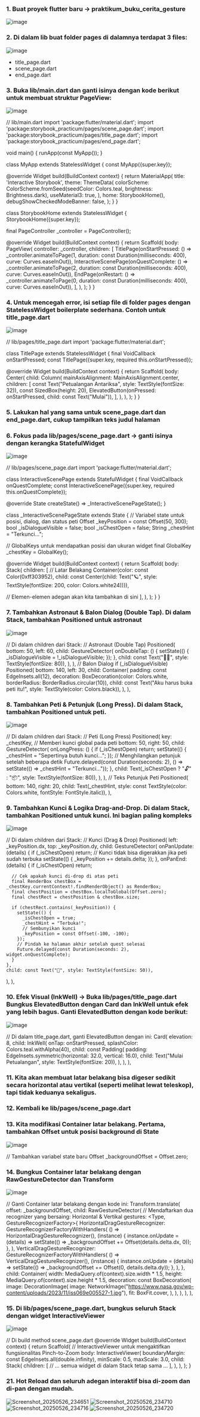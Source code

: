 ### 1.	Buat proyek flutter baru → praktikum_buku_cerita_gesture
![image](https://github.com/user-attachments/assets/acb4661b-db02-4ccc-ad63-0a7a2ab61577)

### 2. Di dalam lib buat folder pages di dalamnya terdapat 3 files:
![image](https://github.com/user-attachments/assets/445b0429-8225-4294-8038-21ec3fde84e0)
- 	title_page.dart
- 	scene_page.dart
- 	end_page.dart

### 3.	Buka lib/main.dart dan ganti isinya dengan kode berikut untuk membuat struktur PageView:
![image](https://github.com/user-attachments/assets/01d84ded-65cd-44e3-8292-e88fef2e2d3e)

// lib/main.dart
import 'package:flutter/material.dart';
import 'package:storybook_practicum/pages/scene_page.dart';
import 'package:storybook_practicum/pages/title_page.dart';
import 'package:storybook_practicum/pages/end_page.dart';

void main() {
  runApp(const MyApp());
}

class MyApp extends StatelessWidget {
  const MyApp({super.key});

  @override
  Widget build(BuildContext context) {
    return MaterialApp(
      title: 'Interactive Storybook',
      theme: ThemeData(
        colorScheme: ColorScheme.fromSeed(seedColor: Colors.teal, brightness: Brightness.dark),
        useMaterial3: true,
      ),
      home: StorybookHome(),
      debugShowCheckedModeBanner: false,
    );
  }
}

class StorybookHome extends StatelessWidget {
  StorybookHome({super.key});

  final PageController _controller = PageController();

  @override
  Widget build(BuildContext context) {
    return Scaffold(
      body: PageView(
        controller: _controller,
        children: [
          TitlePage(onStartPressed: () => _controller.animateToPage(1, duration: const Duration(milliseconds: 400), curve: Curves.easeInOut)),
          InteractiveScenePage(onQuestComplete: () => _controller.animateToPage(2, duration: const Duration(milliseconds: 400), curve: Curves.easeInOut)),
          EndPage(onRestart: () => _controller.animateToPage(0, duration: const Duration(milliseconds: 400), curve: Curves.easeInOut)),
        ],
      ),
    );
  }
}

### 4.	Untuk mencegah error, isi setiap file di folder pages dengan StatelessWidget boilerplate sederhana. Contoh untuk title_page.dart
![image](https://github.com/user-attachments/assets/c977bbb5-1089-4e20-bac3-6e9508ffce0e)

// lib/pages/title_page.dart
import 'package:flutter/material.dart';

class TitlePage extends StatelessWidget {
  final VoidCallback onStartPressed;
  const TitlePage({super.key, required this.onStartPressed});

  @override
  Widget build(BuildContext context) {
    return Scaffold(
      body: Center(
        child: Column(
          mainAxisAlignment: MainAxisAlignment.center,
          children: [
            const Text("Petualangan Antariksa", style: TextStyle(fontSize: 32)),
            const SizedBox(height: 20),
            ElevatedButton(onPressed: onStartPressed, child: const Text("Mulai")),
          ],
        ),
      ),
    );
  }
}

### 5.	Lakukan hal yang sama untuk scene_page.dart dan end_page.dart, cukup tampilkan teks judul halaman


### 6.	Fokus pada lib/pages/scene_page.dart → ganti isinya dengan kerangka StatefulWidget
![image](https://github.com/user-attachments/assets/bec48544-0b1f-482f-996b-6d2e0ccf1441)

// lib/pages/scene_page.dart
import 'package:flutter/material.dart';

class InteractiveScenePage extends StatefulWidget {
  final VoidCallback onQuestComplete;
  const InteractiveScenePage({super.key, required this.onQuestComplete});

  @override
  State<InteractiveScenePage> createState() => _InteractiveScenePageState();
}

class _InteractiveScenePageState extends State<InteractiveScenePage> {
  // Variabel state untuk posisi, dialog, dan status peti
  Offset _keyPosition = const Offset(50, 300);
  bool _isDialogueVisible = false;
  bool _isChestOpen = false;
  String _chestHint = "Terkunci...";

  // GlobalKeys untuk mendapatkan posisi dan ukuran widget
  final GlobalKey _chestKey = GlobalKey();

  @override
  Widget build(BuildContext context) {
    return Scaffold(
      body: Stack(
        children: [
          // Latar Belakang
          Container(color: const Color(0xff303952), child: const Center(child: Text("🪐", style: TextStyle(fontSize: 200, color: Colors.white24)))),

   // Elemen-elemen adegan akan kita tambahkan di sini
        ],
      ),
    );
  }
}

### 7.	Tambahkan Astronaut & Balon Dialog (Double Tap). Di dalam Stack, tambahkan Positioned untuk astronaut
![image](https://github.com/user-attachments/assets/dc907281-6bb9-48da-958a-f95a44b4b1b6)

// Di dalam children dari Stack:
// Astronaut (Double Tap)
Positioned(
  bottom: 50,
  left: 60,
  child: GestureDetector(
    onDoubleTap: () {
      setState(() {
        _isDialogueVisible = !_isDialogueVisible;
      });
    },
    child: const Text("👩‍🚀", style: TextStyle(fontSize: 80)),
  ),
),
// Balon Dialog
if (_isDialogueVisible)
  Positioned(
    bottom: 140,
    left: 30,
    child: Container(
      padding: const EdgeInsets.all(12),
      decoration: BoxDecoration(color: Colors.white, borderRadius: BorderRadius.circular(10)),
      child: const Text("Aku harus buka peti itu!", style: TextStyle(color: Colors.black)),
    ),
  ),

### 8.	Tambahkan Peti & Petunjuk (Long Press). Di dalam Stack, tambahkan Positioned untuk peti.
![image](https://github.com/user-attachments/assets/cb13d4c4-a8bd-464b-96aa-6feed5f90217)

// Di dalam children dari Stack:
// Peti (Long Press)
Positioned(
  key: _chestKey, // Memberi kunci global pada peti
  bottom: 50,
  right: 50,
  child: GestureDetector(
    onLongPress: () {
      if (_isChestOpen) return;
      setState(() {
        _chestHint = "Sepertinya butuh kunci...";
      });
      // Menghilangkan petunjuk setelah beberapa detik
      Future.delayed(const Duration(seconds: 2), () => setState(() => _chestHint = "Terkunci..."));
    },
    child: Text(_isChestOpen ? "🔓" : "📦", style: TextStyle(fontSize: 80)),
  ),
),
// Teks Petunjuk Peti
Positioned(
  bottom: 140,
  right: 20,
  child: Text(_chestHint, style: const TextStyle(color: Colors.white, fontStyle: FontStyle.italic)),
),

### 9.	Tambahkan Kunci & Logika Drag-and-Drop. Di dalam Stack, tambahkan Positioned untuk kunci. Ini bagian paling kompleks
![image](https://github.com/user-attachments/assets/aa72f8e7-72a5-40e8-b828-f6a1403fa1b3)

// Di dalam children dari Stack:
// Kunci (Drag & Drop)
Positioned(
  left: _keyPosition.dx,
  top: _keyPosition.dy,
  child: GestureDetector(
    onPanUpdate: (details) {
      if (_isChestOpen) return; // Kunci tidak bisa digerakkan jika peti sudah terbuka
      setState(() {
        _keyPosition += details.delta;
      });
    },
    onPanEnd: (details) {
      if (_isChestOpen) return;

      // Cek apakah kunci di-drop di atas peti
      final RenderBox chestBox = _chestKey.currentContext!.findRenderObject() as RenderBox;
      final chestPosition = chestBox.localToGlobal(Offset.zero);
      final chestRect = chestPosition & chestBox.size;

      if (chestRect.contains(_keyPosition)) {
        setState(() {
          _isChestOpen = true;
          _chestHint = "Terbuka!";
          // Sembunyikan kunci
          _keyPosition = const Offset(-100, -100); 
        });
        // Pindah ke halaman akhir setelah quest selesai
        Future.delayed(const Duration(seconds: 2), widget.onQuestComplete);
      }
    },
    child: const Text("🔑", style: TextStyle(fontSize: 50)),
  ),
),


### 10.	Efek Visual (InkWell) → Buka lib/pages/title_page.dart Bungkus ElevatedButton dengan Card dan InkWell untuk efek yang lebih bagus. Ganti ElevatedButton dengan kode berikut:
![image](https://github.com/user-attachments/assets/e453b6ff-ced4-4abc-8cb9-9e3bf6d9eb30)

// Di dalam title_page.dart, ganti ElevatedButton dengan ini:
Card(
  elevation: 8,
  child: InkWell(
    onTap: onStartPressed,
    splashColor: Colors.teal.withAlpha(40),
    child: const Padding(
      padding: EdgeInsets.symmetric(horizontal: 32.0, vertical: 16.0),
      child: Text("Mulai Petualangan", style: TextStyle(fontSize: 20)),
    ),
  ),
),

### 11.	Kita akan membuat latar belakang bisa digeser sedikit secara horizontal atau vertikal (seperti melihat lewat teleskop), tapi tidak keduanya sekaligus.
### 12.	Kembali ke lib/pages/scene_page.dart
### 13.	Kita modifikasi Container latar belakang. Pertama, tambahkan Offset untuk posisi background di State
![image](https://github.com/user-attachments/assets/c5faa5e1-380d-4339-8f44-5a6e2cde5d05)

// Tambahkan variabel state baru
Offset _backgroundOffset = Offset.zero;

### 14.	Bungkus Container latar belakang dengan RawGestureDetector dan Transform
![image](https://github.com/user-attachments/assets/7266a605-47e7-477a-aaf3-07482fa43c3e)

// Ganti Container latar belakang dengan kode ini:
Transform.translate(
              offset: _backgroundOffset,
              child: RawGestureDetector(
                // Mendaftarkan dua recognizer yang bersaing: Horizontal & Vertikal
                gestures: <Type, GestureRecognizerFactory>{
                  HorizontalDragGestureRecognizer: GestureRecognizerFactoryWithHandlers<HorizontalDragGestureRecognizer>(
                        () => HorizontalDragGestureRecognizer(), (instance) {
                    instance.onUpdate = (details) => setState(() => _backgroundOffset += Offset(details.delta.dx, 0));
                  },
                  ),
                  VerticalDragGestureRecognizer: GestureRecognizerFactoryWithHandlers<VerticalDragGestureRecognizer>(
                        () => VerticalDragGestureRecognizer(), (instance) {
                    instance.onUpdate = (details) => setState(() => _backgroundOffset += Offset(0, details.delta.dy));
                  },
                  ),
                },
                child: Container(
                  width: MediaQuery.of(context).size.width * 1.5,
                  height: MediaQuery.of(context).size.height * 1.5,
                  decoration: const BoxDecoration(
                    image: DecorationImage(
                      image: NetworkImage("https://www.nasa.gov/wp-content/uploads/2023/11/iss069e005527-1.jpg"),
                      fit: BoxFit.cover,
                    ),
                  ),
                ),
              ),
            ),


### 15. Di lib/pages/scene_page.dart, bungkus seluruh Stack dengan widget InteractiveViewer
![image](https://github.com/user-attachments/assets/0e1d3067-dc1a-4a07-a2a2-ab2b58cdae68)

// Di build method scene_page.dart
  @override
  Widget build(BuildContext context) {
    return Scaffold(
      // InteractiveViewer untuk mengaktifkan fungsionalitas Pinch-to-Zoom
      body: InteractiveViewer(
        boundaryMargin: const EdgeInsets.all(double.infinity),
        minScale: 0.5,
        maxScale: 3.0,
        child: Stack(
          children: [
          // ... semua widget di dalam Stack tetap sama ...
        ],
      ),
    ),
  );
}

### 21.	Hot Reload dan seluruh adegan interaktif bisa di-zoom dan di-pan dengan mudah.
![Screenshot_20250526_234651](https://github.com/user-attachments/assets/84ef316d-bfd7-4eb0-abe8-cd17ee370fd3)
![Screenshot_20250526_234710](https://github.com/user-attachments/assets/15209cdf-68df-4e15-bdf1-62080c498a7e)
![Screenshot_20250526_234716](https://github.com/user-attachments/assets/84705eab-da70-48f6-bf79-7006fbc13729)
![Screenshot_20250526_234720](https://github.com/user-attachments/assets/27d2092f-f619-46f2-bd2f-503a2cf11cea)
